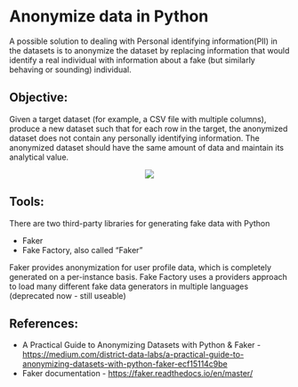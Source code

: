 # Anonymize data in Python

A possible solution to dealing with Personal identifying information(PII) in the datasets is to anonymize the dataset by replacing information that would identify a real individual with information about a fake (but similarly behaving or sounding) individual.

## Objective: 
Given a target dataset (for example, a CSV file with multiple columns), produce a new dataset such that for each row in the target, the anonymized dataset does not contain any personally identifying information. The anonymized dataset should have the same amount of data and maintain its analytical value.

<p align="center">
<img src="https://miro.medium.com/max/1400/0*Mf_EX7p1caMoabhv.png">

## Tools:
There are two third-party libraries for generating fake data with Python
- Faker
- Fake Factory, also called “Faker”

Faker provides anonymization for user profile data, which is completely generated on a per-instance basis. 
Fake Factory uses a providers approach to load many different fake data generators in multiple languages (deprecated now - still useable)

## References:
- A Practical Guide to Anonymizing Datasets with Python & Faker - https://medium.com/district-data-labs/a-practical-guide-to-anonymizing-datasets-with-python-faker-ecf15114c9be
- Faker documentation - https://faker.readthedocs.io/en/master/
